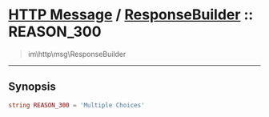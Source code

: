 # [HTTP Message](http.md) / [ResponseBuilder](http-ResponseBuilder.md) :: REASON_300
 > im\http\msg\ResponseBuilder
____

## Synopsis
```php
string REASON_300 = 'Multiple Choices'
```
